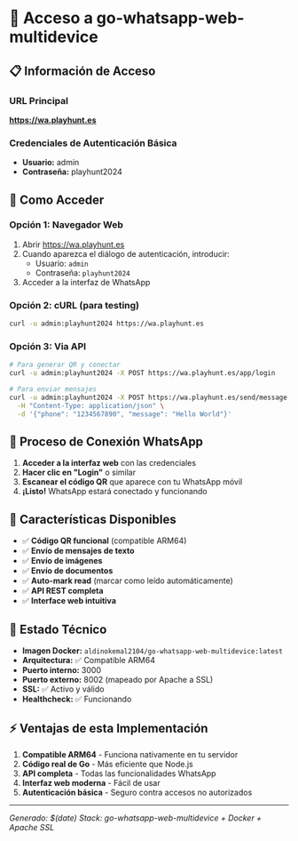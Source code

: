 # 🚀 Acceso a go-whatsapp-web-multidevice

## 📋 Información de Acceso

### URL Principal
**https://wa.playhunt.es**

### Credenciales de Autenticación Básica
- **Usuario:** admin  
- **Contraseña:** playhunt2024

## 🔐 Como Acceder

### Opción 1: Navegador Web
1. Abrir https://wa.playhunt.es
2. Cuando aparezca el diálogo de autenticación, introducir:
   - Usuario: `admin`
   - Contraseña: `playhunt2024`
3. Acceder a la interfaz de WhatsApp

### Opción 2: cURL (para testing)
```bash
curl -u admin:playhunt2024 https://wa.playhunt.es
```

### Opción 3: Via API
```bash
# Para generar QR y conectar
curl -u admin:playhunt2024 -X POST https://wa.playhunt.es/app/login

# Para enviar mensajes
curl -u admin:playhunt2024 -X POST https://wa.playhunt.es/send/message \
  -H "Content-Type: application/json" \
  -d '{"phone": "1234567890", "message": "Hello World"}'
```

## 📱 Proceso de Conexión WhatsApp

1. **Acceder a la interfaz web** con las credenciales
2. **Hacer clic en "Login"** o similar
3. **Escanear el código QR** que aparece con tu WhatsApp móvil
4. **¡Listo!** WhatsApp estará conectado y funcionando

## 🌟 Características Disponibles

- ✅ **Código QR funcional** (compatible ARM64)
- ✅ **Envío de mensajes de texto**
- ✅ **Envío de imágenes**
- ✅ **Envío de documentos**
- ✅ **Auto-mark read** (marcar como leído automáticamente)
- ✅ **API REST completa**
- ✅ **Interface web intuitiva**

## 🔧 Estado Técnico

- **Imagen Docker:** `aldinokemal2104/go-whatsapp-web-multidevice:latest`
- **Arquitectura:** ✅ Compatible ARM64
- **Puerto interno:** 3000
- **Puerto externo:** 8002 (mapeado por Apache a SSL)
- **SSL:** ✅ Activo y válido
- **Healthcheck:** ✅ Funcionando

## ⚡ Ventajas de esta Implementación

1. **Compatible ARM64** - Funciona nativamente en tu servidor
2. **Código real de Go** - Más eficiente que Node.js
3. **API completa** - Todas las funcionalidades WhatsApp
4. **Interfaz web moderna** - Fácil de usar
5. **Autenticación básica** - Seguro contra accesos no autorizados

---
*Generado: $(date)*
*Stack: go-whatsapp-web-multidevice + Docker + Apache SSL*